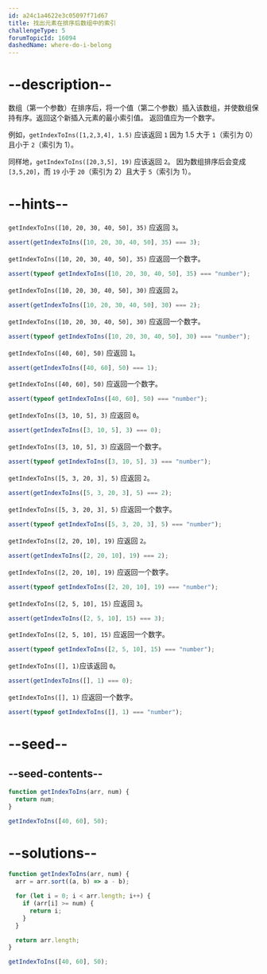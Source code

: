 ```yaml
---
id: a24c1a4622e3c05097f71d67
title: 找出元素在排序后数组中的索引
challengeType: 5
forumTopicId: 16094
dashedName: where-do-i-belong
---
```


# --description--

数组（第一个参数）在排序后，将一个值（第二个参数）插入该数组，并使数组保持有序。返回这个新插入元素的最小索引值。 返回值应为一个数字。

例如，`getIndexToIns([1,2,3,4], 1.5)` 应该返回 `1` 因为 1.5 大于 `1`（索引为 0）且小于 `2`（索引为 1）。

同样地，`getIndexToIns([20,3,5], 19)` 应该返回 `2`。 因为数组排序后会变成 `[3,5,20]`，而 `19` 小于 `20`（索引为 2）且大于 `5`（索引为 1）。

# --hints--

`getIndexToIns([10, 20, 30, 40, 50], 35)` 应返回 `3`。

```js
assert(getIndexToIns([10, 20, 30, 40, 50], 35) === 3);
```

`getIndexToIns([10, 20, 30, 40, 50], 35)` 应返回一个数字。

```js
assert(typeof getIndexToIns([10, 20, 30, 40, 50], 35) === "number");
```

`getIndexToIns([10, 20, 30, 40, 50], 30)` 应返回 `2`。

```js
assert(getIndexToIns([10, 20, 30, 40, 50], 30) === 2);
```

`getIndexToIns([10, 20, 30, 40, 50], 30)` 应返回一个数字。

```js
assert(typeof getIndexToIns([10, 20, 30, 40, 50], 30) === "number");
```

`getIndexToIns([40, 60], 50)` 应返回 `1`。

```js
assert(getIndexToIns([40, 60], 50) === 1);
```

`getIndexToIns([40, 60], 50)` 应返回一个数字。

```js
assert(typeof getIndexToIns([40, 60], 50) === "number");
```

`getIndexToIns([3, 10, 5], 3)` 应返回 `0`。

```js
assert(getIndexToIns([3, 10, 5], 3) === 0);
```

`getIndexToIns([3, 10, 5], 3)` 应返回一个数字。

```js
assert(typeof getIndexToIns([3, 10, 5], 3) === "number");
```

`getIndexToIns([5, 3, 20, 3], 5)` 应返回 `2`。

```js
assert(getIndexToIns([5, 3, 20, 3], 5) === 2);
```

`getIndexToIns([5, 3, 20, 3], 5)` 应返回一个数字。

```js
assert(typeof getIndexToIns([5, 3, 20, 3], 5) === "number");
```

`getIndexToIns([2, 20, 10], 19)` 应返回 `2`。

```js
assert(getIndexToIns([2, 20, 10], 19) === 2);
```

`getIndexToIns([2, 20, 10], 19)` 应返回一个数字。

```js
assert(typeof getIndexToIns([2, 20, 10], 19) === "number");
```

`getIndexToIns([2, 5, 10], 15)` 应返回 `3`。

```js
assert(getIndexToIns([2, 5, 10], 15) === 3);
```

`getIndexToIns([2, 5, 10], 15)` 应返回一个数字。

```js
assert(typeof getIndexToIns([2, 5, 10], 15) === "number");
```

`getIndexToIns([], 1)`应该返回 `0`。

```js
assert(getIndexToIns([], 1) === 0);
```

`getIndexToIns([], 1)` 应返回一个数字。

```js
assert(typeof getIndexToIns([], 1) === "number");
```

# --seed--

## --seed-contents--

```js
function getIndexToIns(arr, num) {
  return num;
}

getIndexToIns([40, 60], 50);
```

# --solutions--

```js
function getIndexToIns(arr, num) {
  arr = arr.sort((a, b) => a - b);

  for (let i = 0; i < arr.length; i++) {
    if (arr[i] >= num) {
      return i;
    }
  }

  return arr.length;
}

getIndexToIns([40, 60], 50);
```
